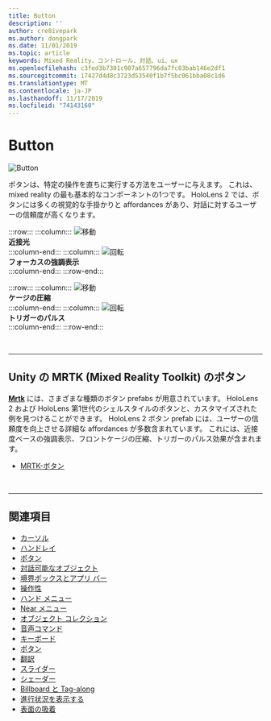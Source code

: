 ```yaml
---
title: Button
description: ''
author: cre8ivepark
ms.author: dongpark
ms.date: 11/01/2019
ms.topic: article
keywords: Mixed Reality、コントロール、対話、ui、ux
ms.openlocfilehash: c3fed3b7301c907a657796da7fc83bab146e2df1
ms.sourcegitcommit: 17427d4d8c3723d53540f1b7f5bc061bba08c1d6
ms.translationtype: MT
ms.contentlocale: ja-JP
ms.lasthandoff: 11/17/2019
ms.locfileid: "74143160"
---
```

# <a name="button"></a>Button

![Button](images/UX/UX_Hero_Button.jpg)

ボタンは、特定の操作を直ちに実行する方法をユーザーに与えます。 これは、mixed reality の最も基本的なコンポーネントの1つです。 HoloLens 2 では、ボタンには多くの視覚的な手掛かりと affordances があり、対話に対するユーザーの信頼度が高くなります。 


:::row:::
    :::column:::
       ![移動](images/UX/UX_Button_Affordance_ProximityLight.jpg)<br>
       **近接光**<br>
    :::column-end:::
    :::column:::
       ![回転](images/UX/UX_Button_Affordance_FocusHighlight.jpg)<br>
        **フォーカスの強調表示**<br>
    :::column-end:::
:::row-end:::

:::row:::
    :::column:::
       ![移動](images/UX/UX_Button_Affordance_Compression.jpg)<br>
       **ケージの圧縮**<br>
    :::column-end:::
    :::column:::
       ![回転](images/UX/UX_Button_Affordance_Pulse.jpg)<br>
        **トリガーのパルス**<br>
    :::column-end:::
:::row-end:::

<br>


---

## <a name="button-in-mrtkmixed-reality-toolkit-for-unity"></a>Unity の MRTK (Mixed Reality Toolkit) のボタン
**[Mrtk](https://github.com/Microsoft/MixedRealityToolkit-Unity)** には、さまざまな種類のボタン prefabs が用意されています。 HoloLens 2 および HoloLens 第1世代のシェルスタイルのボタンと、カスタマイズされた例を見つけることができます。 HoloLens 2 ボタン prefab には、ユーザーの信頼度を向上させる詳細な affordances が多数含まれています。 これには、近接度ベースの強調表示、フロントケージの圧縮、トリガーのパルス効果が含まれます。

* [MRTK-ボタン](https://microsoft.github.io/MixedRealityToolkit-Unity/Documentation/README_Button.html)



<br>

---


## <a name="see-also"></a>関連項目

* [カーソル](cursors.md)
* [ハンドレイ](point-and-commit.md)
* [ボタン](button.md)
* [対話可能なオブジェクト](interactable-object.md)
* [境界ボックスとアプリ バー](app-bar-and-bounding-box.md)
* [操作性](direct-manipulation.md)
* [ハンド メニュー](hand-menu.md)
* [Near メニュー](near-menu.md)
* [オブジェクト コレクション](object-collection.md)
* [音声コマンド](voice-input.md)
* [キーボード](keyboard.md)
* [ボタン](tooltip.md)
* [翻訳](slate.md)
* [スライダー](slider.md)
* [シェーダー](shader.md)
* [Billboard と Tag-along](billboarding-and-tag-along.md)
* [進行状況を表示する](progress.md)
* [表面の吸着](surface-magnetism.md)
